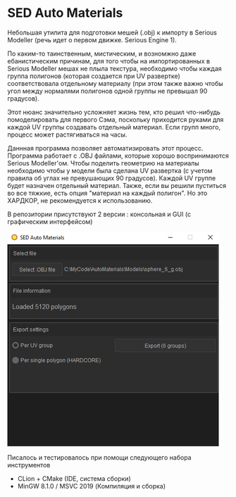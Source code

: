 # SED Auto Materials
Небольшая утилита для подготовки мешей (.obj) к импорту в Serious Modeller (речь идет о первом движке. Serious Engine 1).

По каким-то таинственным, мистическим, и возномжно даже ебанистическим причинам, для  того чтобы на импортированных в Serious Modeller мешах не плыла текстура, необходимо чтобы каждая группа полигонов (которая создается при UV развертке) соответствовала отдельному материалу (при этом также важно чтобы угол между нормалями полигонов одной группы не превышал 90 градусов).

Этот нюанс значительно усложняет жизнь тем, кто решил что-нибудь помоделировать для первого Сэма, поскольку приходится руками для каждой UV группы создавать отдельный материал. Если групп много, процесс может растягиваться на часы. 

Даннная программа позволяет автоматизировать этот процесс. Программа работает с .OBJ файлами, которые хорошо воспринимаются Serious Modeller'ом. Чтобы поделить геометрию на материалы необходимо чтобы у модели была сделана UV развертка (с учетом правила об углах не превушающих 90 градусов). Каждой UV группе будет назначен отдельный материал. Также, если вы решили пуститься во все тяжкие, есть опция "материал на каждый полигон". Но это ХАРДКОР, не рекомендуется к использованию.

В репозитории присутствуют 2 версии : консольная и GUI (с графическим интерфейсом)

![изображение](README_img.png)

Писалось и тестировалось при помощи следующего набора инструментов
 - CLion + CMake (IDE, система сборки)
 - MinGW 8.1.0 / MSVC 2019 (Компиляция и сборка)



